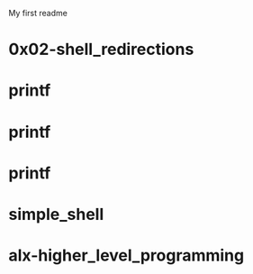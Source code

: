 My first readme
# 0x02-shell_redirections
# printf
# printf
# printf
# simple_shell
# alx-higher_level_programming
